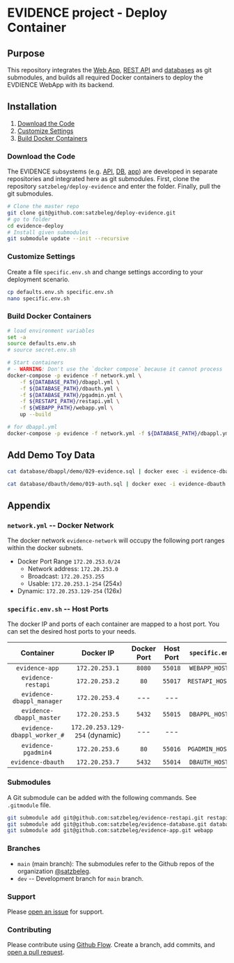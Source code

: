 # EVIDENCE project - Deploy Container


## Purpose
This repository integrates the [Web App](https://github.com/satzbeleg/evidence-app), [REST API](https://github.com/satzbeleg/evidence-restapi) and [databases](https://github.com/satzbeleg/evidence-database) as git submodules,
and builds all required Docker containers to deploy the EVDIENCE WebApp with its backend.


## Installation
1. [Download the Code](#download-the-code)
2. [Customize Settings](#customize-settings)
3. [Build Docker Containers](#build-docker-containers)

### Download the Code
The EVIDENCE subsystems (e.g. [API](https://github.com/satzbeleg/evidence-restapi), [DB](https://github.com/satzbeleg/evidence-database), [app](https://github.com/satzbeleg/evidence-app)) are developed in separate repositories and integrated here as git submodules. First, clone the repository `satzbeleg/deploy-evidence` and enter the folder. Finally, pull the git submodules.

```sh
# Clone the master repo
git clone git@github.com:satzbeleg/deploy-evidence.git
# go to folder
cd evidence-deploy
# Install given submodules
git submodule update --init --recursive
```


### Customize Settings
Create a file `specific.env.sh` and change settings according to your deployment scenario.

```sh
cp defaults.env.sh specific.env.sh
nano specific.env.sh
```


### Build Docker Containers

```sh
# load environment variables
set -a
source defaults.env.sh
# source secret.env.sh

# Start containers
# - WARNING: Don't use the `docker compose` because it cannot process `ipv4_address`!
docker-compose -p evidence -f network.yml \
    -f ${DATABASE_PATH}/dbappl.yml \
    -f ${DATABASE_PATH}/dbauth.yml \
    -f ${DATABASE_PATH}/pgadmin.yml \
    -f ${RESTAPI_PATH}/restapi.yml \
    -f ${WEBAPP_PATH}/webapp.yml \
    up --build

# for dbappl.yml
docker-compose -p evidence -f network.yml -f ${DATABASE_PATH}/dbappl.yml scale worker=3
```

## Add Demo Toy Data
```sh
cat database/dbappl/demo/029-evidence.sql | docker exec -i evidence-dbappl_master psql --username=postgres

cat database/dbauth/demo/019-auth.sql | docker exec -i evidence-dbauth psql --username=postgres
```



## Appendix

### `network.yml` -- Docker Network
The docker network `evidence-network` will occupy the following port ranges within the docker subnets.

- Docker Port Range `172.20.253.0/24`
    - Network address: `172.20.253.0`
    - Broadcast: `172.20.253.255`
    - Usable: `172.20.253.1-254` (254x)
- Dynamic: `172.20.253.129-254` (126x)



### `specific.env.sh` -- Host Ports
The docker IP and ports of each container are mapped to a host port.
You can set the desired host ports to your needs.


| Container | Docker IP | Docker Port | Host Port | `specific.env.sh` |
|:---------:|:-----------:|:-------------:|:---------:|:---------:|
| `evidence-app`      | `172.20.253.1` | `8080` | `55018` | `WEBAPP_HOSTPORT` |
| `evidence-restapi`  | `172.20.253.2` | `80` | `55017` | `RESTAPI_HOSTPORT` |
| `evidence-dbappl_manager` | `172.20.253.4` | --- | --- | |
| `evidence-dbappl_master` | `172.20.253.5` | `5432` | `55015` | `DBAPPL_HOSTPORT` |
| `evidence-dbappl_worker_#` | `172.20.253.129-254` (dynamic) | --- | --- | |
| `evidence-pgadmin4` | `172.20.253.6` | `80` | `55016` | `PGADMIN_HOSTPORT` |
| `evidence-dbauth` | `172.20.253.7` | `5432` | `55014` | `DBAUTH_HOSTPORT` |


### Submodules
A Git submodule can be added with the following commands.
See `.gitmodule` file.

```sh
git submodule add git@github.com:satzbeleg/evidence-restapi.git restapi
git submodule add git@github.com:satzbeleg/evidence-database.git database
git submodule add git@github.com:satzbeleg/evidence-app.git webapp
```


### Branches
* `main` (main branch): The submodules refer to the Github repos of the organization [@satzbeleg](https://github.com/satzbeleg).
* `dev` -- Development branch for `main` branch. 


### Support
Please [open an issue](https://github.com/satzbeleg/evidence-deploy/issues/new) for support.


### Contributing
Please contribute using [Github Flow](https://guides.github.com/introduction/flow/). Create a branch, add commits, and [open a pull request](https://github.com/satzbeleg/evidence-deploy/compare/).
